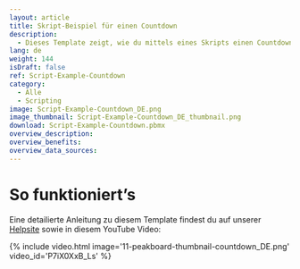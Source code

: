 ```yaml
---
layout: article
title: Skript-Beispiel für einen Countdown
description: 
  - Dieses Template zeigt, wie du mittels eines Skripts einen Countdown erstellen kannst.
lang: de
weight: 144
isDraft: false
ref: Script-Example-Countdown
category:
  - Alle
  - Scripting
image: Script-Example-Countdown_DE.png
image_thumbnail: Script-Example-Countdown_DE_thumbnail.png
download: Script-Example-Countdown.pbmx
overview_description:
overview_benefits:
overview_data_sources:
---
```


# So funktioniert’s
Eine detailierte Anleitung zu diesem Template findest du auf unserer [Helpsite](https://templates.peakboard.com/Script-Example-Countdown/index) sowie in diesem YouTube Video:

{% include video.html image='11-peakboard-thumbnail-countdown_DE.png' video_id='P7iX0XxB_Ls' %}